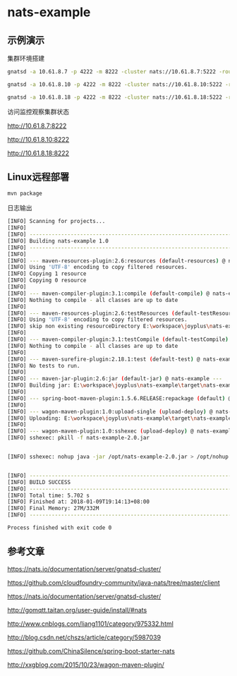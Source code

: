 # nats-example

## 示例演示

集群环境搭建

```bash
gnatsd -a 10.61.8.7 -p 4222 -m 8222 -cluster nats://10.61.8.7:5222 -routes nats://10.61.8.10:5222,nats://10.61.8.18:5222 -DV

gnatsd -a 10.61.8.10 -p 4222 -m 8222 -cluster nats://10.61.8.10:5222 -routes nats://10.61.8.7:5222,nats://10.61.8.18:5222 -DV

gnatsd -a 10.61.8.18 -p 4222 -m 8222 -cluster nats://10.61.8.18:5222 -routes nats://10.61.8.7:5222,nats://10.61.8.10:5222 -DV
```

访问监控观察集群状态

http://10.61.8.7:8222

http://10.61.8.10:8222

http://10.61.8.18:8222

## Linux远程部署

```bash
mvn package
```

日志输出
```bash
[INFO] Scanning for projects...
[INFO] 
[INFO] ------------------------------------------------------------------------
[INFO] Building nats-example 1.0
[INFO] ------------------------------------------------------------------------
[INFO] 
[INFO] --- maven-resources-plugin:2.6:resources (default-resources) @ nats-example ---
[INFO] Using 'UTF-8' encoding to copy filtered resources.
[INFO] Copying 1 resource
[INFO] Copying 0 resource
[INFO] 
[INFO] --- maven-compiler-plugin:3.1:compile (default-compile) @ nats-example ---
[INFO] Nothing to compile - all classes are up to date
[INFO] 
[INFO] --- maven-resources-plugin:2.6:testResources (default-testResources) @ nats-example ---
[INFO] Using 'UTF-8' encoding to copy filtered resources.
[INFO] skip non existing resourceDirectory E:\workspace\joyplus\nats-example\src\test\resources
[INFO] 
[INFO] --- maven-compiler-plugin:3.1:testCompile (default-testCompile) @ nats-example ---
[INFO] Nothing to compile - all classes are up to date
[INFO] 
[INFO] --- maven-surefire-plugin:2.18.1:test (default-test) @ nats-example ---
[INFO] No tests to run.
[INFO] 
[INFO] --- maven-jar-plugin:2.6:jar (default-jar) @ nats-example ---
[INFO] Building jar: E:\workspace\joyplus\nats-example\target\nats-example-1.0.jar
[INFO] 
[INFO] --- spring-boot-maven-plugin:1.5.6.RELEASE:repackage (default) @ nats-example ---
[INFO] 
[INFO] --- wagon-maven-plugin:1.0:upload-single (upload-deploy) @ nats-example ---
[INFO] Uploading: E:\workspace\joyplus\nats-example\target\nats-example-2.0.jar scp://10.61.8.18/opt/nats-example-2.0.jar
[INFO] 
[INFO] --- wagon-maven-plugin:1.0:sshexec (upload-deploy) @ nats-example ---
[INFO] sshexec: pkill -f nats-example-2.0.jar


[INFO] sshexec: nohup java -jar /opt/nats-example-2.0.jar > /opt/nohup.out 2>&1 &


[INFO] ------------------------------------------------------------------------
[INFO] BUILD SUCCESS
[INFO] ------------------------------------------------------------------------
[INFO] Total time: 5.702 s
[INFO] Finished at: 2018-01-09T19:14:13+08:00
[INFO] Final Memory: 27M/332M
[INFO] ------------------------------------------------------------------------

Process finished with exit code 0
```

## 参考文章

https://nats.io/documentation/server/gnatsd-cluster/

https://github.com/cloudfoundry-community/java-nats/tree/master/client

https://nats.io/documentation/server/gnatsd-cluster/

http://gomqtt.taitan.org/user-guide/install/#nats

http://www.cnblogs.com/liang1101/category/975332.html

http://blog.csdn.net/chszs/article/category/5987039

https://github.com/ChinaSilence/spring-boot-starter-nats

http://xxgblog.com/2015/10/23/wagon-maven-plugin/